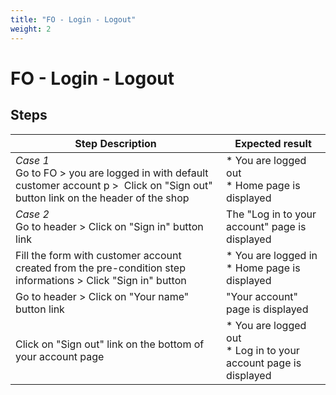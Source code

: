 ```yaml
---
title: "FO - Login - Logout"
weight: 2
---
```


# FO - Login - Logout
## Steps
| Step Description | Expected result |
| ----- | ----- |
| *Case 1*<br>Go to FO > you are logged in with default customer account p >  Click on "Sign out" button link on the header of the shop | * You are logged out<br> * Home page is displayed |
| *Case 2*<br>Go to header > Click on "Sign in" button link | The "Log in to your account" page is displayed |
| Fill the form with customer account created from the pre-condition step informations > Click "Sign in" button | * You are logged in<br> * Home page is displayed |
| Go to header > Click on "Your name" button link | "Your account" page is displayed |
| Click on "Sign out" link on the bottom of your account page | * You are logged out<br> * Log in to your account page is displayed |
